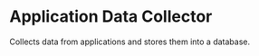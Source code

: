 Application Data Collector
=========================

Collects data from applications and stores them into a database.

